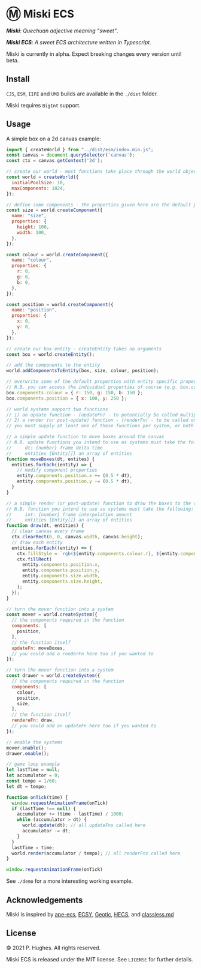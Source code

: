 # Ⓜ Miski ECS

*__Miski__: Quechuan adjective meaning "sweet"*.

*__Miski ECS__: A sweet ECS architecture written in Typescript.*

Miski is currently in alpha. Expect breaking changes every version until beta.

## Install

`CJS`, `ESM`, `IIFE` and `UMD` builds are available in the `./dist` folder.

Miski requires `BigInt` support.

## Usage

A simple box on a 2d canvas example:

```javascript
import { createWorld } from "../dist/esm/index.min.js";
const canvas = document.querySelector('canvas');
const ctx = canvas.getContext('2d');

// create our world - most functions take place through the world object
const world = createWorld({
  initialPoolSize: 10,
  maxComponents: 1024,
});

// define some components - the properties given here are the default properties of the component
const size = world.createComponent({
  name: "size",
  properties: {
    height: 100,
    width: 100,
  },
});

const colour = world.createComponent({
  name: "colour",
  properties: {
    r: 0,
    g: 0,
    b: 0,
  },
});

const position = world.createComponent({
  name: "position",
  properties: {
    x: 0,
    y: 0,
  },
});

// create our box entity - createEntity takes no arguments
const box = world.createEntity();

// add the components to the entity
world.addComponentsToEntity(box, size, colour, position);

// overwrite some of the default properties with entity specific properties
// N.B. you can access the individual properties of course (e.g. box.components.colour.r)
box.components.colour = { r: 150, g: 150, b: 150 };
box.components.position = { x: 100, y: 250 };

// world systems support two functions
// 1) an update function - (updateFn) - to potentially be called multiple times per frame
// 2) a render (or post-update) function - (renderFn) - to be called only once per frame
// you must supply at least one of these functions per system, or both

// a simple update function to move boxes around the canvas
// N.B. update functions you intend to use as systems must take the following:
//     dt: {number} frame delta time
//     entities {Entity[]} an array of entities
function moveBoxes(dt, entites) {
  entities.forEach((entity) => {
    // modify component properties
    entity.components.position.x += (0.5 * dt),
    entity.components.position.y -= (0.5 * dt),
  }
}

// a simple render (or post-update) function to draw the boxes to the canvas
// N.B. function you intend to use as systems must take the following:
//     int: {number} frame interpolation amount
//     entities {Entity[]} an array of entities
function draw(dt, entities) {
  // clear canvas every frame
  ctx.clearRect(0, 0, canvas.width, canvas.height);
  // draw each entity
  entities.forEach((entity) => {
    ctx.fillStyle = `rgb(${entity.components.colour.r}, ${entity.components.colour.g}, ${entity.components.colour.b})`;
    ctx.fillRect(
      entity.components.position.x,
      entity.components.position.y,
      entity.components.size.width,
      entity.components.size.height,
    );
  });
}

// turn the mover function into a system
const mover = world.createSystem({
  // the components required in the function
  components: [
    position,
  ],
  // the function itself
  updateFn: moveBoxes,
  // you could add a renderFn here too if you wanted to
});

// turn the mover function into a system
const drawer = world.createSystem({
  // the components required in the function
  components: [
    colour,
    position,
    size,
  ],
  // the function itself
  rendereFn: draw,
  // you could add an updateFn here too if you wanted to
});

// enable the systems
mover.enable();
drawer.enable();

// game loop example
let lastTime = null;
let accumulator = 0;
const tempo = 1/60;
let dt = tempo;

function onTick(time) {
  window.requestAnimationFrame(onTick)
  if (lastTime !== null) {
    accumulator += (time - lastTime) / 1000;
    while (accumulator > dt) {
      world.update(dt); // all updateFns called here
      accumulator -= dt;
    }
  }
  lastTime = time;
  world.render(accumulator / tempo); // all renderFns called here
}

window.requestAnimationFrame(onTick)
```

See `./demo` for a more interesting working example.

## Acknowledgements
Miski is inspired by [ape-ecs](https://github.com/fritzy/ape-ecs), [ECSY](https://github.com/ecsyjs/ecsy), [Geotic](https://github.com/ddmills/geotic), [HECS](https://github.com/gohyperr/hecs), and [classless.md](https://gist.github.com/mpj/17d8d73275bca303e8d2)

## License
&copy; 2021 P. Hughes. All rights reserved.

Miski ECS is released under the MIT license. See `LICENSE` for further details.